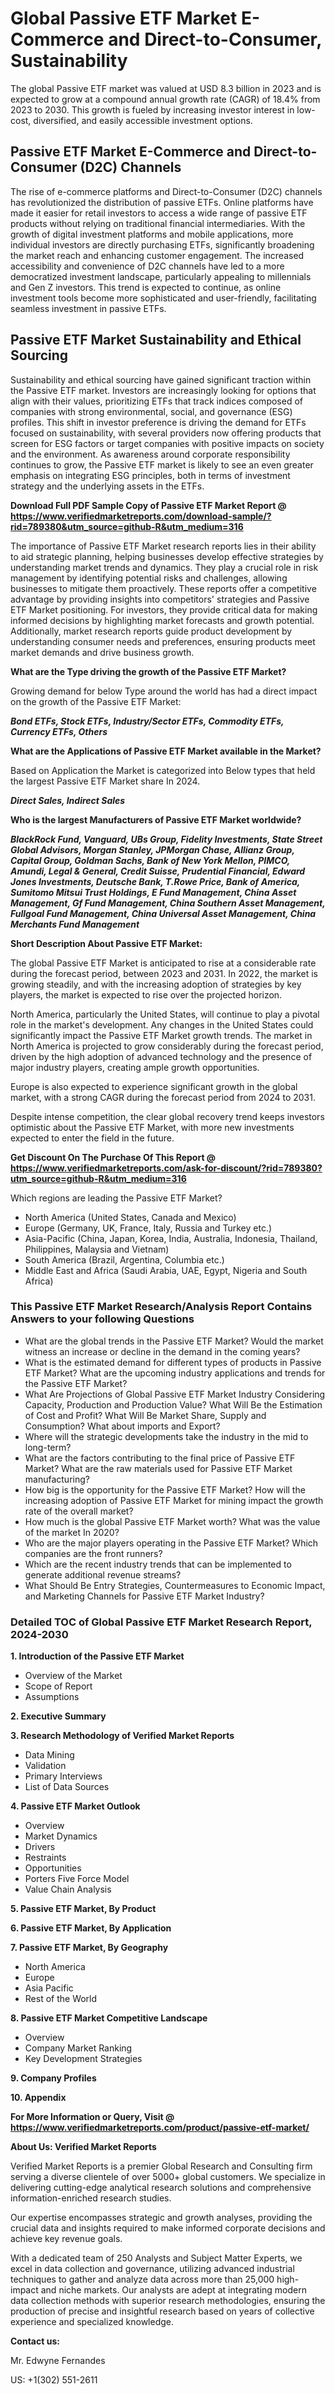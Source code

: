<h1>Global Passive ETF Market E-Commerce and Direct-to-Consumer, Sustainability</h1><p class=""><p>The global Passive ETF market was valued at USD 8.3 billion in 2023 and is expected to grow at a compound annual growth rate (CAGR) of 18.4% from 2023 to 2030. This growth is fueled by increasing investor interest in low-cost, diversified, and easily accessible investment options.</p><h2>Passive ETF Market E-Commerce and Direct-to-Consumer (D2C) Channels</h2><p>The rise of e-commerce platforms and Direct-to-Consumer (D2C) channels has revolutionized the distribution of passive ETFs. Online platforms have made it easier for retail investors to access a wide range of passive ETF products without relying on traditional financial intermediaries. With the growth of digital investment platforms and mobile applications, more individual investors are directly purchasing ETFs, significantly broadening the market reach and enhancing customer engagement. The increased accessibility and convenience of D2C channels have led to a more democratized investment landscape, particularly appealing to millennials and Gen Z investors. This trend is expected to continue, as online investment tools become more sophisticated and user-friendly, facilitating seamless investment in passive ETFs.</p><h2>Passive ETF Market Sustainability and Ethical Sourcing</h2><p>Sustainability and ethical sourcing have gained significant traction within the Passive ETF market. Investors are increasingly looking for options that align with their values, prioritizing ETFs that track indices composed of companies with strong environmental, social, and governance (ESG) profiles. This shift in investor preference is driving the demand for ETFs focused on sustainability, with several providers now offering products that screen for ESG factors or target companies with positive impacts on society and the environment. As awareness around corporate responsibility continues to grow, the Passive ETF market is likely to see an even greater emphasis on integrating ESG principles, both in terms of investment strategy and the underlying assets in the ETFs.</p></p><p class=""><strong>Download Full PDF Sample Copy of Passive ETF Market Report @ <a href="https://www.verifiedmarketreports.com/download-sample/?rid=789380&utm_source=github-R&utm_medium=316" target="_blank">https://www.verifiedmarketreports.com/download-sample/?rid=789380&utm_source=github-R&utm_medium=316</a></strong></p><p>The importance of&nbsp;Passive ETF Market research reports lies in their ability to aid strategic planning, helping businesses develop effective strategies by understanding market trends and dynamics. They play a crucial role in risk management by identifying potential risks and challenges, allowing businesses to mitigate them proactively. These reports offer a competitive advantage by providing insights into competitors' strategies and Passive ETF Market positioning. For investors, they provide critical data for making informed decisions by highlighting market forecasts and growth potential. Additionally, market research reports guide product development by understanding consumer needs and preferences, ensuring products meet market demands and drive business growth.</p><p><strong>What are the&nbsp;Type driving the growth of the Passive ETF Market?</strong></p><p id="" class="">Growing demand for below Type around the world has had a direct impact on the growth of the Passive ETF Market:</p><p class=""><em><strong>Bond ETFs, Stock ETFs, Industry/Sector ETFs, Commodity ETFs, Currency ETFs, Others</strong></em></p><p class=""><strong>What are the&nbsp;Applications&nbsp;of Passive ETF Market available in the Market?</strong></p><p id="" class="">Based on Application the Market is categorized into Below types that held the largest Passive ETF Market share In 2024.</p><p class=""><em><strong>Direct Sales, Indirect Sales</strong></em></p><p class=""><strong>Who is the largest Manufacturers of Passive ETF Market worldwide?</strong></p><p><em><strong>BlackRock Fund, Vanguard, UBs Group, Fidelity Investments, State Street Global Advisors, Morgan Stanley, JPMorgan Chase, Allianz Group, Capital Group, Goldman Sachs, Bank of New York Mellon, PIMCO, Amundi, Legal & General, Credit Suisse, Prudential Financial, Edward Jones Investments, Deutsche Bank, T.Rowe Price, Bank of America, Sumitomo Mitsui Trust Holdings, E Fund Management, China Asset Management, Gf Fund Management, China Southern Asset Management, Fullgoal Fund Management, China Universal Asset Management, China Merchants Fund Management</strong></em></p><p id="" class=""><strong>Short Description About Passive ETF Market:</strong></p><p>The global Passive ETF Market is anticipated to rise at a considerable rate during the forecast period, between 2023 and 2031. In 2022, the market is growing steadily, and with the increasing adoption of strategies by key players, the market is expected to rise over the projected horizon.</p><p>North America, particularly the United States, will continue to play a pivotal role in the market's development. Any changes in the United States could significantly impact the Passive ETF Market growth trends. The market in North America is projected to grow considerably during the forecast period, driven by the high adoption of advanced technology and the presence of major industry players, creating ample growth opportunities.</p><p>Europe is also expected to experience significant growth in the global market, with a strong CAGR during the forecast period from 2024 to 2031.</p><p>Despite intense competition, the clear global recovery trend keeps investors optimistic about the Passive ETF Market, with more new investments expected to enter the field in the future.</p><p id="" class=""><strong>Get Discount On The Purchase Of This Report @ <a href="https://www.verifiedmarketreports.com/ask-for-discount/?rid=789380?utm_source=github-R&utm_medium=316" target="_blank">https://www.verifiedmarketreports.com/ask-for-discount/?rid=789380?utm_source=github-R&utm_medium=316</a></strong></p><p class="">Which regions are leading the Passive ETF Market?</p><ul><li>North America (United States, Canada and Mexico)</li><li>Europe (Germany, UK, France, Italy, Russia and Turkey etc.)</li><li>Asia-Pacific (China, Japan, Korea, India, Australia, Indonesia, Thailand, Philippines, Malaysia and Vietnam)</li><li>South America (Brazil, Argentina, Columbia etc.)</li><li>Middle East and Africa (Saudi Arabia, UAE, Egypt, Nigeria and South Africa)</li></ul><h3 id="" class="">This Passive ETF Market Research/Analysis Report Contains Answers to your following Questions</h3><ul><li>What are the global trends in the Passive ETF Market? Would the market witness an increase or decline in the demand in the coming years?</li><li>What is the estimated demand for different types of products in Passive ETF Market? What are the upcoming industry applications and trends for the Passive ETF Market?</li><li>What Are Projections of Global Passive ETF Market Industry Considering Capacity, Production and Production Value? What Will Be the Estimation of Cost and Profit? What Will Be Market Share, Supply and Consumption? What about imports and Export?</li><li>Where will the strategic developments take the industry in the mid to long-term?</li><li>What are the factors contributing to the final price of Passive ETF Market? What are the raw materials used for Passive ETF Market manufacturing?</li><li>How big is the opportunity for the Passive ETF Market? How will the increasing adoption of Passive ETF Market for mining impact the growth rate of the overall market?</li><li>How much is the global Passive ETF Market worth? What was the value of the market In 2020?</li><li>Who are the major players operating in the Passive ETF Market? Which companies are the front runners?</li><li>Which are the recent industry trends that can be implemented to generate additional revenue streams?</li><li>What Should Be Entry Strategies, Countermeasures to Economic Impact, and Marketing Channels for Passive ETF Market Industry?</li></ul><h3 id="" class="">Detailed TOC of Global Passive ETF Market Research Report, 2024-2030</h3><p id="" class=""><strong>1. Introduction of the Passive ETF Market</strong></p><ul><li>Overview of the Market</li><li>Scope of Report</li><li>Assumptions</li></ul><p id="" class=""><strong>2. Executive Summary</strong></p><p id="" class=""><strong>3. Research Methodology of Verified Market Reports</strong></p><ul><li>Data Mining</li><li>Validation</li><li>Primary Interviews</li><li>List of Data Sources</li></ul><p id="" class=""><strong>4. Passive ETF Market Outlook</strong></p><ul><li>Overview</li><li>Market Dynamics</li><li>Drivers</li><li>Restraints</li><li>Opportunities</li><li>Porters Five Force Model</li><li>Value Chain Analysis</li></ul><p id="" class=""><strong>5. Passive ETF Market, By Product</strong></p><p id="" class=""><strong>6. Passive ETF Market, By Application</strong></p><p id="" class=""><strong>7. Passive ETF Market, By Geography</strong></p><ul><li>North America</li><li>Europe</li><li>Asia Pacific</li><li>Rest of the World</li></ul><p id="" class=""><strong>8. Passive ETF Market Competitive Landscape</strong></p><ul><li>Overview</li><li>Company Market Ranking</li><li>Key Development Strategies</li></ul><p id="" class=""><strong>9. Company Profiles</strong></p><p id="" class=""><strong>10. Appendix</strong></p><p id="" class=""><strong>For More Information or Query, Visit @ <a href="https://www.verifiedmarketreports.com/product/passive-etf-market/" target="_blank">https://www.verifiedmarketreports.com/product/passive-etf-market/</a></strong></p><p id="" class=""><strong>About Us: Verified Market Reports</strong></p><p id="" class="">Verified Market Reports is a premier Global Research and Consulting firm serving a diverse clientele of over 5000+ global customers. We specialize in delivering cutting-edge analytical research solutions and comprehensive information-enriched research studies.</p><p id="" class="">Our expertise encompasses strategic and growth analyses, providing the crucial data and insights required to make informed corporate decisions and achieve key revenue goals.</p><p id="" class="">With a dedicated team of 250 Analysts and Subject Matter Experts, we excel in data collection and governance, utilizing advanced industrial techniques to gather and analyze data across more than 25,000 high-impact and niche markets. Our analysts are adept at integrating modern data collection methods with superior research methodologies, ensuring the production of precise and insightful research based on years of collective experience and specialized knowledge.</p><p id="" class=""><strong>Contact us:</strong></p><p id="" class="">Mr. Edwyne Fernandes</p><p id="" class="">US: +1(302) 551-2611</p>